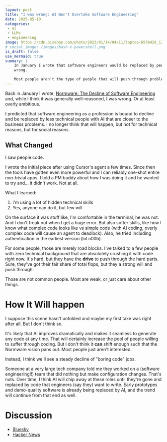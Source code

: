 ```yaml
---
layout: post
title: "I was wrong: AI Won't Overtake Software Engineering"
date: 2025-05-10
categories:
 - ai
 - LLMs
 - engineering
image: https://cdn.pixabay.com/photo/2022/01/14/04/11/laptop-6936428_1280.jpg
# social_image: /images/bash-v-powershell.png
is_draft: false
use_mermaid: true
summary: |
    In January I wrote that software engineers would be replaced by people closer to the problem. I was
    wrong.

    Most people aren't the type of people that will push through problems to make software work.
---
```


Back in January I wrote, [Normware: The Decline of Software Engineering][post] and, while I think it was
generally well-reasoned, I was wrong. Or at least overly ambitious.

I predicted that software engineering as a profession is bound to decline and be replaced by less 
technical people with AI that are closer to the business problems. I no longer think that will happen, but
not for technical reasons, but for social reasons.

## What Changed
I saw people code.

I wrote the initial piece after using Cursor's agent a few times. Since then the tools have gotten even
more powerful and I can reliably one-shot entire non-trivial apps. I told a PM buddy about how I was doing
it and he wanted to try and... it didn't work. Not at all.

What I learned:

1. I'm using a lot of hidden technical skills
2. Yes, anyone can do it, but few will

On the surface it was stuff like, I'm comfortable in the terminal, he was not. And I don't freak out when
I get a huge error. But also softer skills, like how I know what complex code looks like vs simple code (with
AI coding, overly complex code will cause an agent to deadlock). Also, he tried including authentication in
the earliest version (lol n00b).

For some people, those are merely road blocks. I've talked to a few people with zero technical background that
are absolutely crushing it with code right now. It's hard, but they have the **drive** to push through the
hard parts. Sure, they've got their fair share of total flops, but they a strong will and push through.

Those are not common people. Most are weak, or just care about other things.

# How It Will happen
I suppose this scene hasn't unfolded and maybe my first take was right after all. But I don't think so.

It's likely that AI improves dramatically and makes it seamless to generate any code at any time. That
will certainly increase the pool of people willing to suffer through coding. But I don't think it **can**
shift enough such that the Normware vision pans out. Most people just aren't interested.

Instead, I think we'll see a steady decline of "boring code" jobs.

Someone at a very large tech company told me they worked on a (software engineering!!) team that did
nothing but make configuration changes. That's nuts. Over time, I think AI will chip away at these roles
until they're gone and replaced by code that engineers (say they) want to write. Early
prototypes and demo-quality software is already being replaced by AI, and the trend will continue from
that end as well.


# Discussion
- [Bluesky](https://bsky.app/profile/timkellogg.me/post/3lou46b7y7k2t)
- [Hacker News](https://news.ycombinator.com/item?id=43952827)


 [post]: /blog/2025/01/02/normware
